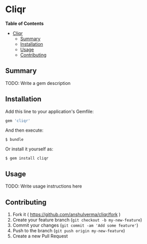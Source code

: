 # Cliqr

<!-- markdown-toc start - Don't edit this section. Run M-x markdown-toc/generate-toc again -->
**Table of Contents**

- [Cliqr](#cliqr)
    - [Summary](#summary)
    - [Installation](#installation)
    - [Usage](#usage)
    - [Contributing](#contributing)

<!-- markdown-toc end -->


## Summary

TODO: Write a gem description

## Installation

Add this line to your application's Gemfile:

```ruby
gem 'cliqr'
```

And then execute:

    $ bundle

Or install it yourself as:

    $ gem install cliqr

## Usage

TODO: Write usage instructions here

## Contributing

1. Fork it ( https://github.com/anshulverma/cliqr/fork )
2. Create your feature branch (`git checkout -b my-new-feature`)
3. Commit your changes (`git commit -am 'Add some feature'`)
4. Push to the branch (`git push origin my-new-feature`)
5. Create a new Pull Request
